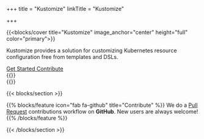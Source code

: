 +++
title = "Kustomize"
linkTitle = "Kustomize"

+++

{{<blocks/cover title="Kustomize" image_anchor="center" height="full" color="primary">}}
<div class="mx-auto">
  <p class="lead mt-5">Kustomize provides a solution for customizing Kubernetes resource configuration free from templates
and DSLs.</p>
  <a
    class="btn btn-lg btn-primary mr-3 mb-4"
    href="/kustomize/installation/"
  >
    Get Started <i class="fas fa-arrow-alt-circle-right ml-2"></i>
  </a>
  <a
    class="btn btn-lg btn-secondary mr-3 mb-4"
    href="/kustomize/contributing/"
  >
    Contribute <i class="fas fa-pencil-alt ml-2"></i>
  </a>
  <div class="mx-auto mt-5">
    {{<blocks/link-down color="light">}}
  </div>
</div>
{{</blocks/cover>}}

{{< blocks/section >}}

{{% blocks/feature icon="fab fa-github" title="Contribute" %}}
We do a [Pull Request](https://github.com/kubernetes-sigs/kustomize/pulls) contributions workflow on **GitHub**.
New users are always welcome!
{{% /blocks/feature %}}

{{< /blocks/section >}}
